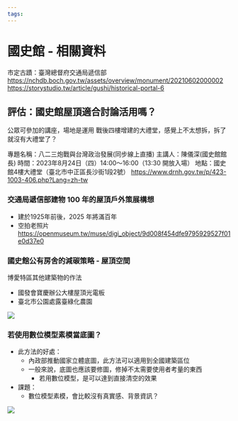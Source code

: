 ```yaml
---
tags:
---
```


# 國史館 - 相關資料

市定古蹟：臺灣總督府交通局遞信部
https://nchdb.boch.gov.tw/assets/overview/monument/20210602000002
https://storystudio.tw/article/gushi/historical-portal-6

## 評估：國史館屋頂適合討論活用嗎？

公眾可參加的講座，場地是運用 戰後四樓增建的大禮堂，感覺上不太想拆，拆了就沒有大禮堂了？ 

專題名稱：八二三炮戰與台灣政治發展(同步線上直播)
主講人：陳儀深(國史館館長)
時間：2023年8月24日（四）14:00～16:00（13:30 開放入場） 
地點：國史館4樓大禮堂（臺北市中正區長沙街1段2號）
https://www.drnh.gov.tw/p/423-1003-406.php?Lang=zh-tw

### 交通局遞信部建物 100 年的屋頂戶外策展構想

- 建於1925年前後，2025 年將滿百年
- 空拍老照片 https://openmuseum.tw/muse/digi_object/9d008f454dfe9795929527f01e0d37e0

### 國史館公有房舍的減碳策略 - 屋頂空間

博愛特區其他建築物的作法
- 國發會寶慶辦公大樓屋頂光電板
- 臺北市公園處露臺綠化農園

![](https://s3-ap-northeast-1.amazonaws.com/g0v-hackmd-images/uploads/upload_440e804172bdf849dee575e0784c7a6f.png)

### 若使用數位模型素模當底圖？
- 此方法的好處：
    - 內政部推動國家立體底圖，此方法可以適用到全國建築區位
    - 一般來說，底圖也應該要修圖，修掉不太需要使用者考量的東西
        - 若用數位模型，是可以達到直接清空的效果
- 課題：
    - 數位模型素模，會比較沒有真實感、背景資訊？

![](https://s3-ap-northeast-1.amazonaws.com/g0v-hackmd-images/uploads/upload_60d55ed0a9c96c283332adfdf1934524.png)
